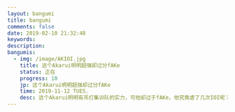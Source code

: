 ```yaml
---
layout: bangumi
title: bangumi
comments: false
date: 2019-02-10 21:32:48
keywords:
description:
bangumis:
  - img: /image/AKIOI.jpg
    title: 这个Akarui明明超强却过分fAKe
    status: 正在
    progress: 10
    jp: 这个Akarui明明超强却过分fAKe
    time: 2019-11-12 TUES.
    desc: 这个Akarui明明有吊打集训队的实力，可他却过于fAKe，他究竟虐了几次IOI呢？敬请期待
---
```

